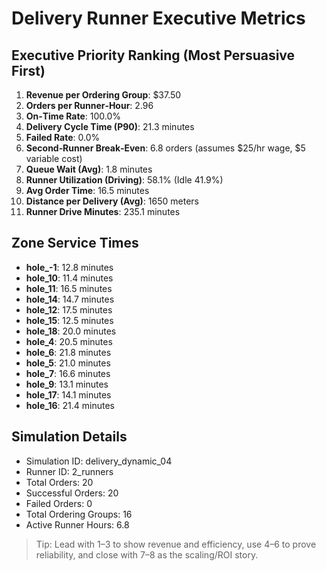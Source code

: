# Delivery Runner Executive Metrics

## Executive Priority Ranking (Most Persuasive First)
1. **Revenue per Ordering Group**: $37.50
2. **Orders per Runner‑Hour**: 2.96
3. **On‑Time Rate**: 100.0%
4. **Delivery Cycle Time (P90)**: 21.3 minutes
5. **Failed Rate**: 0.0%
6. **Second‑Runner Break‑Even**: 6.8 orders (assumes $25/hr wage, $5 variable cost)
7. **Queue Wait (Avg)**: 1.8 minutes
8. **Runner Utilization (Driving)**: 58.1% (Idle 41.9%)
9. **Avg Order Time**: 16.5 minutes
10. **Distance per Delivery (Avg)**: 1650 meters
11. **Runner Drive Minutes**: 235.1 minutes

## Zone Service Times
- **hole_-1**: 12.8 minutes
- **hole_10**: 11.4 minutes
- **hole_11**: 16.5 minutes
- **hole_14**: 14.7 minutes
- **hole_12**: 17.5 minutes
- **hole_15**: 12.5 minutes
- **hole_18**: 20.0 minutes
- **hole_4**: 20.5 minutes
- **hole_6**: 21.8 minutes
- **hole_5**: 21.0 minutes
- **hole_7**: 16.6 minutes
- **hole_9**: 13.1 minutes
- **hole_17**: 14.1 minutes
- **hole_16**: 21.4 minutes


## Simulation Details
- Simulation ID: delivery_dynamic_04
- Runner ID: 2_runners
- Total Orders: 20
- Successful Orders: 20
- Failed Orders: 0
- Total Ordering Groups: 16
- Active Runner Hours: 6.8

> Tip: Lead with 1–3 to show revenue and efficiency, use 4–6 to prove reliability, and close with 7–8 as the scaling/ROI story.
